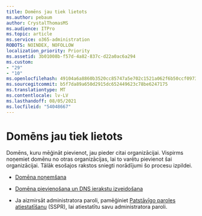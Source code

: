 ```yaml
---
title: Domēns jau tiek lietots
ms.author: pebaum
author: CrystalThomasMS
ms.audience: ITPro
ms.topic: article
ms.service: o365-administration
ROBOTS: NOINDEX, NOFOLLOW
localization_priority: Priority
ms.assetid: 3b01008b-f57d-4a82-837c-d22a0ac6a294
ms.custom:
- "29"
- "10"
ms.openlocfilehash: 49104a6a8860b3520cc85747a5e702c1521a062f6b50ccf09738c4f0343d528e
ms.sourcegitcommit: b5f7da89a650d2915dc652449623c78be6247175
ms.translationtype: MT
ms.contentlocale: lv-LV
ms.lasthandoff: 08/05/2021
ms.locfileid: "54048667"
---
```

# <a name="the-domain-is-already-in-use"></a>Domēns jau tiek lietots

Domēns, kuru mēģināt pievienot, jau pieder citai organizācijai. Vispirms noņemiet domēnu no otras organizācijas, lai to varētu pievienot šai organizācijai. Tālāk esošajos rakstos sniegti norādījumi šo procesu izpildei.
  
- [Domēna noņemšana](https://docs.microsoft.com/microsoft-365/admin/get-help-with-domains/remove-a-domain)

- [Domēna pievienošana un DNS ierakstu izveidošana](https://docs.microsoft.com/microsoft-365/admin/get-help-with-domains/create-dns-records-at-any-dns-hosting-provider)

- Ja aizmirsāt administratora paroli, pamēģiniet [Patstāvīgo paroles atiestatīšanu](https://passwordreset.microsoftonline.com/) (SSPR), lai atiestatītu savu administratora paroli.
